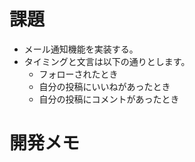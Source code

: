 # 課題
- メール通知機能を実装する。
- タイミングと文言は以下の通りとします。
  - フォローされたとき
  - 自分の投稿にいいねがあったとき
  - 自分の投稿にコメントがあったとき

# 開発メモ

